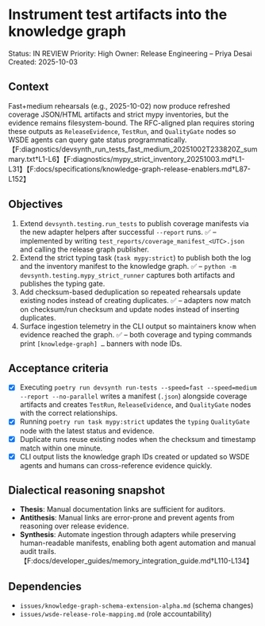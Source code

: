 # Instrument test artifacts into the knowledge graph

Status: IN REVIEW
Priority: High
Owner: Release Engineering – Priya Desai
Created: 2025-10-03

## Context

Fast+medium rehearsals (e.g., 2025-10-02) now produce refreshed coverage JSON/HTML artifacts and strict mypy inventories, but the evidence remains filesystem-bound. The RFC-aligned plan requires storing these outputs as `ReleaseEvidence`, `TestRun`, and `QualityGate` nodes so WSDE agents can query gate status programmatically.【F:diagnostics/devsynth_run_tests_fast_medium_20251002T233820Z_summary.txt†L1-L6】【F:diagnostics/mypy_strict_inventory_20251003.md†L1-L31】【F:docs/specifications/knowledge-graph-release-enablers.md†L87-L152】

## Objectives

1. Extend `devsynth.testing.run_tests` to publish coverage manifests via the new adapter helpers after successful `--report` runs. ✅ – implemented by writing `test_reports/coverage_manifest_<UTC>.json` and calling the release graph publisher.
2. Extend the strict typing task (`task mypy:strict`) to publish both the log and the inventory manifest to the knowledge graph. ✅ – `python -m devsynth.testing.mypy_strict_runner` captures both artifacts and publishes the typing gate.
3. Add checksum-based deduplication so repeated rehearsals update existing nodes instead of creating duplicates. ✅ – adapters now match on checksum/run checksum and update nodes instead of inserting duplicates.
4. Surface ingestion telemetry in the CLI output so maintainers know when evidence reached the graph. ✅ – both coverage and typing commands print `[knowledge-graph] …` banners with node IDs.

## Acceptance criteria

- [x] Executing `poetry run devsynth run-tests --speed=fast --speed=medium --report --no-parallel` writes a manifest (`.json`) alongside coverage artifacts and creates `TestRun`, `ReleaseEvidence`, and `QualityGate` nodes with the correct relationships.
- [x] Running `poetry run task mypy:strict` updates the `typing` `QualityGate` node with the latest status and evidence.
- [x] Duplicate runs reuse existing nodes when the checksum and timestamp match within one minute.
- [x] CLI output lists the knowledge graph IDs created or updated so WSDE agents and humans can cross-reference evidence quickly.

## Dialectical reasoning snapshot

* **Thesis**: Manual documentation links are sufficient for auditors.
* **Antithesis**: Manual links are error-prone and prevent agents from reasoning over release evidence.
* **Synthesis**: Automate ingestion through adapters while preserving human-readable manifests, enabling both agent automation and manual audit trails.【F:docs/developer_guides/memory_integration_guide.md†L110-L134】

## Dependencies

- `issues/knowledge-graph-schema-extension-alpha.md` (schema changes)
- `issues/wsde-release-role-mapping.md` (role accountability)
